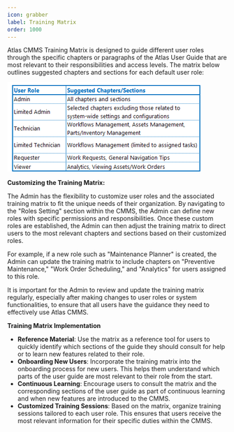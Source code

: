 ```yaml
---
icon: grabber
label: Training Matrix
order: 1000
---
```

Atlas CMMS Training Matrix is designed to guide different user roles through the specific chapters or paragraphs of the Atlas User Guide that are most relevant to their responsibilities and access levels. The matrix below outlines suggested chapters and sections for each default user role:

![](static/img/image2.png)

__Customizing the Training Matrix:__

The Admin has the flexibility to customize user roles and the associated training matrix to fit the unique needs of their organization. By navigating to the "Roles Setting" section within the CMMS, the Admin can define new roles with specific permissions and responsibilities. Once these custom roles are established, the Admin can then adjust the training matrix to direct users to the most relevant chapters and sections based on their customized roles.

For example, if a new role such as "Maintenance Planner" is created, the Admin can update the training matrix to include chapters on "Preventive Maintenance," "Work Order Scheduling," and "Analytics" for users assigned to this role.

It is important for the Admin to review and update the training matrix regularly, especially after making changes to user roles or system functionalities, to ensure that all users have the guidance they need to effectively use Atlas CMMS.

__Training Matrix Implementation__

- __Reference Material__: Use the matrix as a reference tool for users to quickly identify which sections of the guide they should consult for help or to learn new features related to their role.
- __Onboarding New Users__: Incorporate the training matrix into the onboarding process for new users. This helps them understand which parts of the user guide are most relevant to their role from the start.
- __Continuous Learning__: Encourage users to consult the matrix and the corresponding sections of the user guide as part of continuous learning and when new features are introduced to the CMMS.
- __Customized Training Sessions__: Based on the matrix, organize training sessions tailored to each user role. This ensures that users receive the most relevant information for their specific duties within the CMMS.

